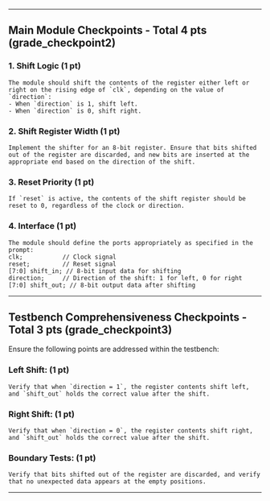 
---

## Main Module Checkpoints - Total 4 pts (grade_checkpoint2)

### 1. Shift Logic (1 pt)
    The module should shift the contents of the register either left or right on the rising edge of `clk`, depending on the value of `direction`:  
    - When `direction` is 1, shift left.  
    - When `direction` is 0, shift right.

### 2. Shift Register Width (1 pt)
    Implement the shifter for an 8-bit register. Ensure that bits shifted out of the register are discarded, and new bits are inserted at the appropriate end based on the direction of the shift.

### 3. Reset Priority (1 pt)
    If `reset` is active, the contents of the shift register should be reset to 0, regardless of the clock or direction.

### 4. Interface (1 pt)
    The module should define the ports appropriately as specified in the prompt:  
    clk;           // Clock signal  
    reset;         // Reset signal  
    [7:0] shift_in; // 8-bit input data for shifting  
    direction;     // Direction of the shift: 1 for left, 0 for right  
    [7:0] shift_out; // 8-bit output data after shifting  
---

## Testbench Comprehensiveness Checkpoints - Total 3 pts (grade_checkpoint3)

Ensure the following points are addressed within the testbench:


### Left Shift: (1 pt)
    Verify that when `direction = 1`, the register contents shift left, and `shift_out` holds the correct value after the shift.

### Right Shift: (1 pt)
    Verify that when `direction = 0`, the register contents shift right, and `shift_out` holds the correct value after the shift.

### Boundary Tests: (1 pt)
    Verify that bits shifted out of the register are discarded, and verify that no unexpected data appears at the empty positions.

---
